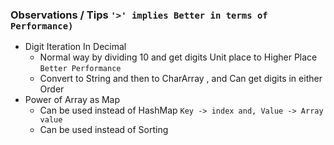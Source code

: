 ### Observations / Tips `'>' implies Better in terms of Performance)`
  - Digit Iteration In Decimal
    - Normal way by dividing 10 and get digits Unit place to Higher Place `Better Performance`
    - Convert to String and then to CharArray , and Can get digits in either Order
  - Power of Array as Map
    - Can be used instead of HashMap `Key -> index and, Value -> Array value`
    - Can be used instead of Sorting